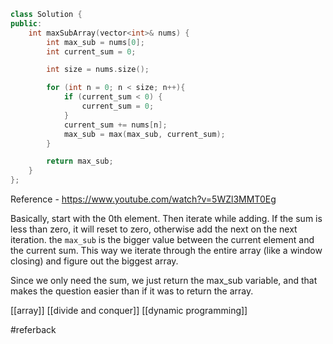 ```cpp
class Solution {
public:
    int maxSubArray(vector<int>& nums) {
        int max_sub = nums[0];
        int current_sum = 0;

        int size = nums.size();

        for (int n = 0; n < size; n++){
            if (current_sum < 0) {
                current_sum = 0;
            }
            current_sum += nums[n];
            max_sub = max(max_sub, current_sum);
        }

        return max_sub;
    }
};
```

Reference - https://www.youtube.com/watch?v=5WZl3MMT0Eg

Basically, start with the 0th element. Then iterate while adding. If the sum is less than zero, it will reset to zero, otherwise add the next on the next iteration. the `max_sub` is the bigger value between the current element and the current sum. This way we iterate through the entire array (like a window closing) and figure out the biggest array.

Since we only need the sum, we just return the max_sub variable, and that makes the question easier than if it was to return the array.

[[array]]
[[divide and conquer]]
[[dynamic programming]]

#referback 